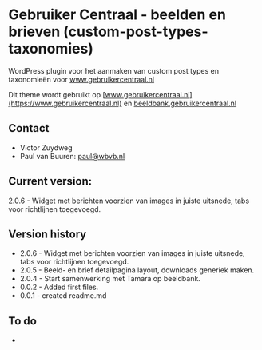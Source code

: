 # Gebruiker Centraal - beelden en brieven (custom-post-types-taxonomies)
WordPress plugin voor het aanmaken van custom post types en taxonomieën voor www.gebruikercentraal.nl

Dit theme wordt gebruikt op [www.gebruikercentraal.nl](https://www.gebruikercentraal.nl) en  [beeldbank.gebruikercentraal.nl](https://beeldbank.gebruikercentraal.nl/)

## Contact
* Victor Zuydweg
* Paul van Buuren: paul@wbvb.nl

## Current version:
2.0.6 - Widget met berichten voorzien van images in juiste uitsnede, tabs voor richtlijnen toegevoegd.

## Version history
* 2.0.6 - Widget met berichten voorzien van images in juiste uitsnede, tabs voor richtlijnen toegevoegd.
* 2.0.5 - Beeld- en brief detailpagina layout, downloads generiek maken.
* 2.0.4 - Start samenwerking met Tamara op beeldbank.
* 0.0.2 - Added first files.
* 0.0.1 - created readme.md

## To do
* 

